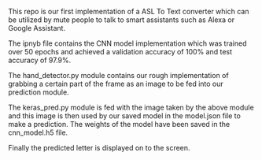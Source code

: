 This repo is our first implementation of a ASL To Text converter which can be utilized by mute people to talk to 
smart assistants such as Alexa or Google Assistant.

The ipnyb file contains the CNN model implementation which was trained over 50 epochs and achieved a validation accuracy of 100% and test accuracy of 97.9%.

The hand_detector.py module contains our rough implementation of grabbing a certain part of the frame as an image to be fed into our prediction module.


The keras_pred.py module is fed with the image taken by the above module and this image is then used by our saved model in the model.json file to make a prediction. The weights of the model have been saved in the cnn_model.h5 file.

Finally the predicted letter is displayed on to the screen.